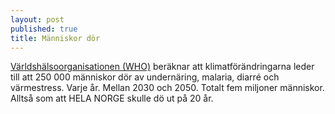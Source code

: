 ```yaml
---
layout: post
published: true
title: Människor dör
---
```



[Världshälsoorganisationen (WHO)](http://www.who.int/mediacentre/factsheets/fs266/en/) beräknar att klimatförändringarna leder till att 250 000 människor dör av undernäring, malaria, diarré och värmestress. Varje år. Mellan 2030 och 2050. Totalt fem miljoner människor. Alltså som att HELA NORGE skulle dö ut på 20 år.
